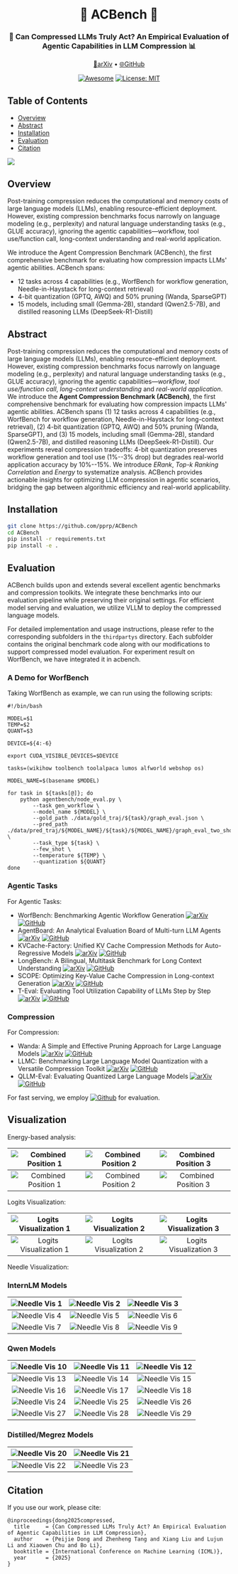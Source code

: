 <h1 align="center">🤖 ACBench 🔬</h1>
<h3 align="center">🤔 Can Compressed LLMs Truly Act? An Empirical Evaluation of Agentic Capabilities in LLM Compression 📊</h3>

<p align="center">
  <a href="https://arxiv.org/abs/2505.xxxxx">📄arXiv</a> •
  <a href="https://github.com/pprp/ACBench">🌐GitHub</a>
</p>

<p align="center">
  <a href="https://github.com/pprp/ACBench"><img src="https://awesome.re/badge.svg" alt="Awesome"></a>
  <a href="https://opensource.org/licenses/MIT"><img src="https://img.shields.io/badge/License-MIT-green.svg" alt="License: MIT"></a>
</p>

## Table of Contents

- [Overview](#overview)
- [Abstract](#abstract)
- [Installation](#installation)
- [Evaluation](#evaluation)
- [Citation](#citation)

![](./assets/main_figure_v2.png)

## Overview

Post-training compression reduces the computational and memory costs of large language models (LLMs), enabling resource-efficient deployment. However, existing compression benchmarks focus narrowly on language modeling (e.g., perplexity) and natural language understanding tasks (e.g., GLUE accuracy), ignoring the agentic capabilities—workflow, tool use/function call, long-context understanding and real-world application.

We introduce the Agent Compression Benchmark (ACBench), the first comprehensive benchmark for evaluating how compression impacts LLMs' agentic abilities. ACBench spans:

- 12 tasks across 4 capabilities (e.g., WorfBench for workflow generation, Needle-in-Haystack for long-context retrieval)
- 4-bit quantization (GPTQ, AWQ) and 50% pruning (Wanda, SparseGPT)
- 15 models, including small (Gemma-2B), standard (Qwen2.5-7B), and distilled reasoning LLMs (DeepSeek-R1-Distill)

## Abstract

Post-training compression reduces the computational and memory costs of large language models (LLMs), enabling resource-efficient deployment. However, existing compression benchmarks focus narrowly on language modeling (e.g., perplexity) and natural language understanding tasks (e.g., GLUE accuracy), ignoring the agentic capabilities—_workflow_, _tool use/function call_, _long-context understanding_ and _real-world application_. We introduce the **Agent Compression Benchmark (ACBench)**, the first comprehensive benchmark for evaluating how compression impacts LLMs' agentic abilities. ACBench spans (1) 12 tasks across 4 capabilities (e.g., WorfBench for workflow generation, Needle-in-Haystack for long-context retrieval), (2) 4-bit quantization (GPTQ, AWQ) and 50% pruning (Wanda, SparseGPT), and (3) 15 models, including small (Gemma-2B), standard (Qwen2.5-7B), and distilled reasoning LLMs (DeepSeek-R1-Distill). Our experiments reveal compression tradeoffs: 4-bit quantization preserves workflow generation and tool use (1%--3% drop) but degrades real-world application accuracy by 10%--15%. We introduce _ERank_, _Top-k Ranking Correlation_ and _Energy_ to systematize analysis. ACBench provides actionable insights for optimizing LLM compression in agentic scenarios, bridging the gap between algorithmic efficiency and real-world applicability.

## Installation

```bash
git clone https://github.com/pprp/ACBench
cd ACBench
pip install -r requirements.txt
pip install -e .
```

## Evaluation

ACBench builds upon and extends several excellent agentic benchmarks and compression toolkits. We integrate these benchmarks into our evaluation pipeline while preserving their original settings. For efficient model serving and evaluation, we utilize VLLM to deploy the compressed language models.

For detailed implementation and usage instructions, please refer to the corresponding subfolders in the `thirdpartys` directory. Each subfolder contains the original benchmark code along with our modifications to support compressed model evaluation. For experiment result on WorfBench, we have integrated it in acbench.

### A Demo for WorfBench

Taking WorfBench as example, we can run using the following scripts:

```
#!/bin/bash

MODEL=$1
TEMP=$2
QUANT=$3

DEVICE=${4:-6}

export CUDA_VISIBLE_DEVICES=$DEVICE

tasks=(wikihow toolbench toolalpaca lumos alfworld webshop os)

MODEL_NAME=$(basename $MODEL)

for task in ${tasks[@]}; do
    python agentbench/node_eval.py \
        --task gen_workflow \
        --model_name ${MODEL} \
        --gold_path ./data/gold_traj/${task}/graph_eval.json \
        --pred_path ./data/pred_traj/${MODEL_NAME}/${task}/${MODEL_NAME}/graph_eval_two_shot.json \
        --task_type ${task} \
        --few_shot \
        --temperature ${TEMP} \
        --quantization ${QUANT}
done
```

### Agentic Tasks

For Agentic Tasks:

- WorfBench: Benchmarking Agentic Workflow Generation [![arXiv](https://img.shields.io/badge/arXiv-2410.07869-b31b1b.svg)](https://arxiv.org/abs/2410.07869) [![GitHub](https://img.shields.io/github/stars/zjunlp/WorfBench?style=social)](https://github.com/zjunlp/WorfBench)
- AgentBoard: An Analytical Evaluation Board of Multi-turn LLM Agents [![arXiv](https://img.shields.io/badge/arXiv-2401.13178-b31b1b.svg)](https://arxiv.org/abs/2401.13178) [![GitHub](https://img.shields.io/github/stars/hkust-nlp/agentboard?style=social)](https://github.com/hkust-nlp/agentboard)
- KVCache-Factory: Unified KV Cache Compression Methods for Auto-Regressive Models [![arXiv](https://img.shields.io/badge/arXiv-2406.02069-b31b1b.svg)](https://arxiv.org/abs/2406.02069) [![GitHub](https://img.shields.io/github/stars/Zefan-Cai/KVCache-Factory?style=social)](https://github.com/Zefan-Cai/KVCache-Factory)
- LongBench: A Bilingual, Multitask Benchmark for Long Context Understanding [![arXiv](https://img.shields.io/badge/arXiv-2308.14508-b31b1b.svg)](https://arxiv.org/abs/2308.14508) [![GitHub](https://img.shields.io/github/stars/THUDM/LongBench?style=social)](https://github.com/THUDM/LongBench)
- SCOPE: Optimizing Key-Value Cache Compression in Long-context Generation [![arXiv](https://img.shields.io/badge/arXiv-2412.13649-b31b1b.svg)](https://arxiv.org/pdf/2412.13649) [![GitHub](https://img.shields.io/github/stars/Linking-ai/SCOPE?style=social)](https://github.com/Linking-ai/SCOPE)
- T-Eval: Evaluating Tool Utilization Capability of LLMs Step by Step [![arXiv](https://img.shields.io/badge/arXiv-2312.14033-b31b1b.svg)](https://arxiv.org/abs/2312.14033) [![GitHub](https://img.shields.io/github/stars/open-compass/T-Eval?style=social)](https://github.com/open-compass/T-Eval)

### Compression

For Compression:

- Wanda: A Simple and Effective Pruning Approach for Large Language Models [![arXiv](https://img.shields.io/badge/arXiv-2306.11695-b31b1b.svg)](https://arxiv.org/abs/2306.11695) [![GitHub](https://img.shields.io/github/stars/locuslab/wanda?style=social)](https://github.com/locuslab/wanda)
- LLMC: Benchmarking Large Language Model Quantization with a Versatile Compression Toolkit [![arXiv](https://img.shields.io/badge/arXiv-2405.06001-b31b1b.svg)](https://arxiv.org/abs/2405.06001) [![GitHub](https://img.shields.io/github/stars/ModelTC/llmc?style=social)](https://github.com/ModelTC/llmc)
- QLLM-Eval: Evaluating Quantized Large Language Models [![arXiv](https://img.shields.io/badge/arXiv-2402.18158-b31b1b.svg)](https://arxiv.org/abs/2402.18158) [![GitHub](https://img.shields.io/github/stars/thu-nics/qllm-eval?style=social)](https://github.com/thu-nics/qllm-eval)

For fast serving, we employ [![Github](https://img.shields.io/github/stars/vllm-project/vllm?style=social)](https://github.com/vllm-project/vllm) for evaluation.

## Visualization

Energy-based analysis:

| ![Combined Position 1](./assets/energy_vis/combined_position_01.png)  | ![Combined Position 2](./assets/energy_vis/combined_position_64.png)  | ![Combined Position 3](./assets/energy_vis/combined_position_117.png) |
| :-------------------------------------------------------------------: | :-------------------------------------------------------------------: | :-------------------------------------------------------------------: |
| ![Combined Position 1](./assets/energy_vis/combined_position_175.png) | ![Combined Position 2](./assets/energy_vis/combined_position_244.png) | ![Combined Position 3](./assets/energy_vis/combined_position_252.png) |

Logits Visualization:

| ![Logits Visualization 1](./assets/logits_vis/combined_position_02.png)  | ![Logits Visualization 2](./assets/logits_vis/combined_position_82.png)  | ![Logits Visualization 3](./assets/logits_vis/combined_position_134.png) |
| :----------------------------------------------------------------------: | :----------------------------------------------------------------------: | :----------------------------------------------------------------------: |
| ![Logits Visualization 1](./assets/logits_vis/combined_position_184.png) | ![Logits Visualization 2](./assets/logits_vis/combined_position_225.png) | ![Logits Visualization 3](./assets/logits_vis/combined_position_246.png) |

Needle Visualization:

### InternLM Models

|     ![Needle Vis 1](./assets/needle/InternLM2.5_7b_AWQ_full_64_40k.png)      |   ![Needle Vis 2](./assets/needle/InternLM2.5_7b_GPTQ_full_64_40k.png)    |   ![Needle Vis 3](./assets/needle/InternLM2.5_7b_Instruct_full_64_40k.png)    |
| :--------------------------------------------------------------------------: | :-----------------------------------------------------------------------: | :---------------------------------------------------------------------------: |
|   ![Needle Vis 4](./assets/needle/InternLM2.5_7b_mag_2_4_full_64_40k.png)    |  ![Needle Vis 5](./assets/needle/InternLM2.5_7b_mag_un_full_64_40k.png)   | ![Needle Vis 6](./assets/needle/InternLM2.5_7b_sparsegpt_2_4_full_64_40k.png) |
| ![Needle Vis 7](./assets/needle/InternLM2.5_7b_sparsegpt_un_full_64_40k.png) | ![Needle Vis 8](./assets/needle/InternLM2.5_7b_wanda_2_4_full_64_40k.png) |   ![Needle Vis 9](./assets/needle/InternLM2.5_7b_wanda_un_full_64_40k.png)    |

### Qwen Models

|     ![Needle Vis 10](./assets/needle/Qwen2.5_7b_AWQ_full_64_40k.png)      |     ![Needle Vis 11](./assets/needle/Qwen2.5_7b_GPTQ_full_64_40k.png)     |      ![Needle Vis 12](./assets/needle/Qwen2.5_7b_RTN_full_64_40k.png)      |
| :-----------------------------------------------------------------------: | :-----------------------------------------------------------------------: | :------------------------------------------------------------------------: |
|   ![Needle Vis 13](./assets/needle/Qwen2.5_7b_mag_2_4_full_64_40k.png)    |    ![Needle Vis 14](./assets/needle/Qwen2.5_7b_mag_un_full_64_40k.png)    | ![Needle Vis 15](./assets/needle/Qwen2.5_7b_sparsegpt_2_4_full_64_40k.png) |
| ![Needle Vis 16](./assets/needle/Qwen2.5_7b_sparsegpt_un_full_64_40k.png) |  ![Needle Vis 17](./assets/needle/Qwen2.5_7b_wanda_2_4_full_64_40k.png)   |   ![Needle Vis 18](./assets/needle/Qwen2.5_7b_wanda_un_full_64_40k.png)    |
|    ![Needle Vis 24](./assets/needle/qwen-1.5b-awq_full_64_40k_slm.png)    | ![Needle Vis 25](./assets/needle/qwen-1.5b-gptq-int4_full_64_40k_slm.png) | ![Needle Vis 26](./assets/needle/qwen-1.5b-gptq-int8_full_64_40k_slm.png)  |
|     ![Needle Vis 27](./assets/needle/qwen-3b-awq_full_64_40k_slm.png)     |  ![Needle Vis 28](./assets/needle/qwen-3b-gptq-int4_full_64_40k_slm.png)  |  ![Needle Vis 29](./assets/needle/qwen-3b-gptq-int8_full_64_40k_slm.png)   |

### Distilled/Megrez Models

| ![Needle Vis 20](./assets/needle/deepseek-llama-8b_full_64_40k_slm.png) | ![Needle Vis 21](./assets/needle/deepseek-qwen-1.5b_full_64_40k_slm.png) |
| :---------------------------------------------------------------------: | :----------------------------------------------------------------------: |
| ![Needle Vis 22](./assets/needle/deepseek-qwen-7b_full_64_40k_slm.png)  |     ![Needle Vis 23](./assets/needle/megrez-3b_full_64_40k_slm.png)      |

## Citation

If you use our work, please cite:

```
@inproceedings{dong2025compressed,
  title     = {Can Compressed LLMs Truly Act? An Empirical Evaluation of Agentic Capabilities in LLM Compression},
  author    = {Peijie Dong and Zhenheng Tang and Xiang Liu and Lujun Li and Xiaowen Chu and Bo Li},
  booktitle = {International Conference on Machine Learning (ICML)},
  year      = {2025}
}
```
